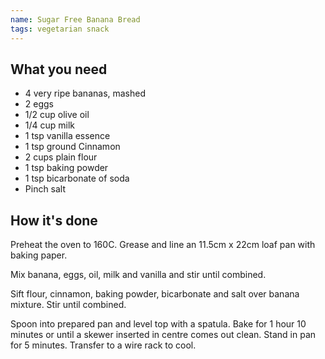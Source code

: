 ```yaml
---
name: Sugar Free Banana Bread
tags: vegetarian snack
---
```


## What you need

* 4 very ripe bananas, mashed
* 2 eggs
* 1/2 cup olive oil
* 1/4 cup milk
* 1 tsp vanilla essence
* 1 tsp ground Cinnamon
* 2 cups plain flour
* 1 tsp baking powder
* 1 tsp bicarbonate of soda
* Pinch salt

<!-- break -->

## How it's done

Preheat the oven to 160C. Grease and line an 11.5cm x 22cm loaf pan with baking paper.

Mix banana, eggs, oil, milk and vanilla and stir until combined.

Sift flour, cinnamon, baking powder, bicarbonate and salt over banana mixture. Stir until combined.

Spoon into prepared pan and level top with a spatula. Bake for 1 hour 10 minutes or until a skewer inserted in centre comes out clean. Stand in pan for 5 minutes. Transfer to a wire rack to cool.
